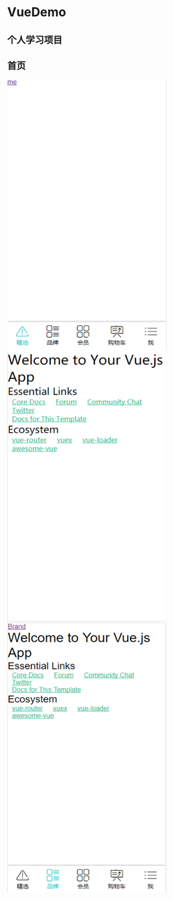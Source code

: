 # VueDemo
## 个人学习项目
## 首页
<img src="https://github.com/xiguan5075/VueDemo/blob/master/%E6%95%88%E6%9E%9C/%E5%BE%AE%E4%BF%A1%E6%88%AA%E5%9B%BE_20180116115958.png" width="365" height="619"/>

<img src="https://github.com/xiguan5075/VueDemo/blob/master/%E6%95%88%E6%9E%9C/%E5%BE%AE%E4%BF%A1%E6%88%AA%E5%9B%BE_20180116120042.png" width="365" height="619"/>
<img src="https://github.com/xiguan5075/VueDemo/blob/master/%E6%95%88%E6%9E%9C/%E5%BE%AE%E4%BF%A1%E6%88%AA%E5%9B%BE_20180116120100.png" width="365" height="619"/>
